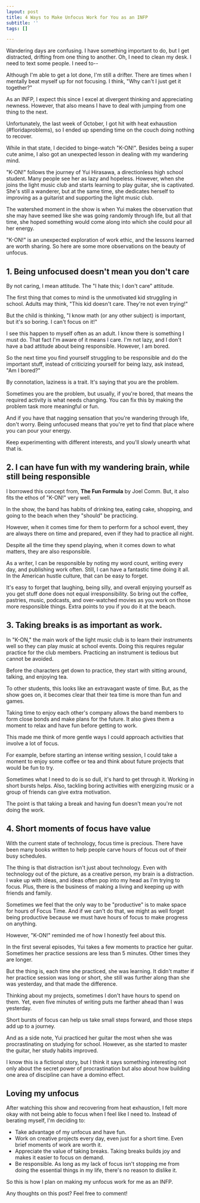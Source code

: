 ```yaml
---
layout: post
title: 4 Ways to Make Unfocus Work for You as an INFP
subtitle: ''
tags: []

---
```

Wandering days are confusing. I have something important to do, but I get distracted, drifting from one thing to another. Oh, I need to clean my desk. I need to text some people. I need to--

Although I'm able to get a lot done, I'm still a drifter. There are times when I mentally beat myself up for not focusing. I think, "Why can't I just get it together?"

As an INFP, I expect this since I excel at divergent thinking and appreciating newness. However, that also means I have to deal with jumping from one thing to the next.

Unfortunately, the last week of October, I got hit with heat exhaustion (#floridaproblems), so I ended up spending time on the couch doing nothing to recover.

While in that state, I decided to binge-watch "K-ON!". Besides being a super cute anime, I also got an unexpected lesson in dealing with my wandering mind.

"K-ON!" follows the journey of Yui Hirasawa, a directionless high school student. Many people see her as lazy and hopeless. However, when she joins the light music club and starts learning to play guitar, she is captivated. She's still a wanderer, but at the same time, she dedicates herself to improving as a guitarist and supporting the light music club.

The watershed moment in the show is when Yui makes the observation that she may have seemed like she was going randomly through life, but all that time, she hoped something would come along into which she could pour all her energy.

"K-ON!" is an unexpected exploration of work ethic, and the lessons learned are worth sharing. So here are some more observations on the beauty of unfocus.

## 1. Being unfocused doesn't mean you don't care

By not caring, I mean attitude. The "I hate this; I don't care" attitude.

The first thing that comes to mind is the unmotivated kid struggling in school. Adults may think, "This kid doesn't care. They're not even trying!"

But the child is thinking, "I know math (or any other subject) is important, but it's so boring. I can't focus on it!"

I see this happen to myself often as an adult. I know there is something I must do. That fact I'm aware of it means I care. I'm not lazy, and I don't have a bad attitude about being responsible. However, I am bored.

So the next time you find yourself struggling to be responsible and do the important stuff, instead of criticizing yourself for being lazy, ask instead, "Am I bored?"

By connotation, laziness is a trait. It's saying that you are the problem.

Sometimes you are the problem, but usually, if you're bored, that means the required activity is what needs changing. You can fix this by making the problem task more meaningful or fun.

And if you have that nagging sensation that you're wandering through life, don't worry. Being unfocused means that you're yet to find that place where you can pour your energy.

Keep experimenting with different interests, and you'll slowly unearth what that is.

## 2. I can have fun with my wandering brain, while still being responsible

I borrowed this concept from, **The Fun Formula** by Joel Comm. But, it also fits the ethos of "K-ON!" very well.

In the show, the band has habits of drinking tea, eating cake, shopping, and going to the beach when they "should" be practicing.

However, when it comes time for them to perform for a school event, they are always there on time and prepared, even if they had to practice all night.

Despite all the time they spend playing, when it comes down to what matters, they are also responsible.

As a writer, I can be responsible by noting my word count, writing every day, and publishing work often. Still, I can have a fantastic time doing it all. In the American hustle culture, that can be easy to forget.

It's easy to forget that laughing, being silly, and overall enjoying yourself as you get stuff done does not equal irresponsibility. So bring out the coffee, pastries, music, podcasts, and over-watched movies as you work on those more responsible things. Extra points to you if you do it at the beach.

## 3. Taking breaks is as important as work.

In "K-ON," the main work of the light music club is to learn their instruments well so they can play music at school events. Doing this requires regular practice for the club members. Practicing an instrument is tedious but cannot be avoided.

Before the characters get down to practice, they start with sitting around, talking, and enjoying tea.

To other students, this looks like an extravagant waste of time. But, as the show goes on, it becomes clear that their tea time is more than fun and games.

Taking time to enjoy each other's company allows the band members to form close bonds and make plans for the future. It also gives them a moment to relax and have fun before getting to work.

This made me think of more gentle ways I could approach activities that involve a lot of focus.

For example, before starting an intense writing session, I could take a moment to enjoy some coffee or tea and think about future projects that would be fun to try.

Sometimes what I need to do is so dull, it's hard to get through it. Working in short bursts helps. Also, tackling boring activities with energizing music or a group of friends can give extra motivation.

The point is that taking a break and having fun doesn't mean you're not doing the work.

## 4. Short moments of focus have value

With the current state of technology, focus time is precious. There have been many books written to help people carve hours of focus out of their busy schedules.

The thing is that distraction isn't just about technology. Even with technology out of the picture, as a creative person, my brain is a distraction. I wake up with ideas, and ideas often pop into my head as I'm trying to focus.  Plus, there is the business of making a living and keeping up with friends and family.

Sometimes we feel that the only way to be "productive" is to make space for hours of Focus Time. And if we can't do that, we might as well forget being productive because we must have hours of focus to make progress on anything.

However, "K-ON!" reminded me of how I honestly feel about this.

In the first several episodes, Yui takes a few moments to practice her guitar. Sometimes her practice sessions are less than 5 minutes. Other times they are longer.

But the thing is, each time she practiced, she was learning. It didn't matter if her practice session was long or short, she still was further along than she was yesterday, and that made the difference.

Thinking about my projects, sometimes I don't have hours to spend on them. Yet, even five minutes of writing puts me farther ahead than I was yesterday.

Short bursts of focus can help us take small steps forward, and those steps add up to a journey.

And as a side note, Yui practiced her guitar the most when she was procrastinating on studying for school. However, as she started to master the guitar, her study habits improved.

I know this is a fictional story, but I think it says something interesting not only about the secret power of procrastination but also about how building one area of discipline can have a domino effect.

## Loving my unfocus

After watching this show and recovering from heat exhaustion, I felt more okay with not being able to focus when I feel like I need to. Instead of berating myself, I'm deciding to:

* Take advantage of my unfocus and have fun.
* Work on creative projects every day, even just for a short time. Even brief moments of work are worth it.
* Appreciate the value of taking breaks. Taking breaks builds joy and makes it easier to focus on demand.
* Be responsible. As long as my lack of focus isn't stopping me from doing the essential things in my life, there's no reason to dislike it.

So this is how I plan on making my unfocus work for me as an INFP.

Any thoughts on this post? Feel free to comment!
